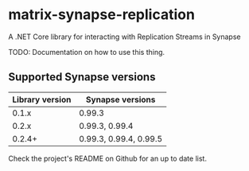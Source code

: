 # matrix-synapse-replication
A .NET Core library for interacting with Replication Streams in Synapse


TODO: Documentation on how to use this thing.

## Supported Synapse versions

| Library version | Synapse versions |
|-----------------|------------------|
| 0.1.x           | 0.99.3           |
| 0.2.x           | 0.99.3, 0.99.4   |
| 0.2.4+          | 0.99.3, 0.99.4, 0.99.5   |

Check the project's README on Github for an up to date list.
